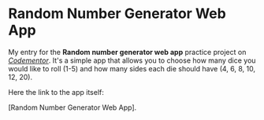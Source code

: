 # Random Number Generator Web App

My entry for the **Random number generator web app** practice project on [*Codementor*](https://www.codementor.io/projects/web/random-number-generator-web-app-bz042v8kll). It's a simple app that allows you to choose how many dice you would like to roll (1-5) and how many sides each die should have (4, 6, 8, 10, 12, 20).

Here the link to the app itself:

[Random Number Generator Web App].

